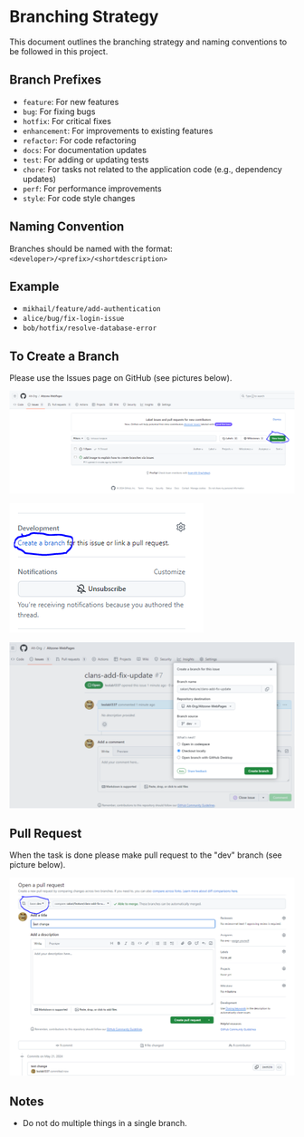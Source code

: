# Branching Strategy

This document outlines the branching strategy and naming conventions to be followed in this project.

## Branch Prefixes

- `feature`: For new features
- `bug`: For fixing bugs
- `hotfix`: For critical fixes
- `enhancement`: For improvements to existing features
- `refactor`: For code refactoring
- `docs`: For documentation updates
- `test`: For adding or updating tests
- `chore`: For tasks not related to the application code (e.g., dependency updates)
- `perf`: For performance improvements
- `style`: For code style changes

## Naming Convention

Branches should be named with the format: `<developer>/<prefix>/<shortdescription>`

## Example

- `mikhail/feature/add-authentication`
- `alice/bug/fix-login-issue`
- `bob/hotfix/resolve-database-error`


## To Create a Branch

Please use the Issues page on GitHub (see pictures below).

![Issues Page](/images/picture1234.PNG)


![Issues Page](/images/picture12345.PNG)

![Issues Page](images/picture123.PNG)



## Pull Request
When the task is done please make pull request to the "dev" branch  (see picture below).

![Pull request Page](images/picture21.PNG)

## Notes
- Do not do multiple things in a single branch.


